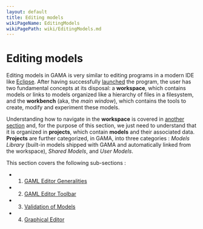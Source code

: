 ```yaml
---
layout: default
title: Editing models
wikiPageName: EditingModels
wikiPagePath: wiki/EditingModels.md
---
```

# Editing models



Editing models in GAMA is very similar to editing programs in a modern IDE like [Eclipse](http://www.eclipse.rog). After having successfully [launched](Launching) the program, the user has two fundamental concepts at its disposal: a **workspace**, which contains models or links to models organized like a hierarchy of files in a filesystem, and the **workbench** (aka, the _main window_), which contains the tools to create, modify and experiment these models.

Understanding how to navigate in the **workspace** is covered in [another section](NavigatingWorkspace) and, for the purpose of this section, we just need to understand that it is organized in **projects**, which contain **models** and their associated data. **Projects** are further categorized, in GAMA, into three categories : _Models Library_ (built-in models shipped with GAMA and automatically linked from the workspace), _Shared Models_, and _User Models_.

This section covers the following sub-sections :

  * 1. [GAML Editor Generalities](GamlEditorGeneralities)
  * 2. [GAML Editor Toolbar](GamlEditorToolbar)
  * 3. [Validation of Models](ValidationOfModels)
  * 4. [Graphical Editor](G__GraphicalEditor)
